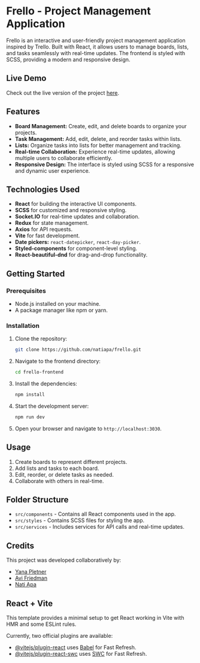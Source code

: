 # Frello - Project Management Application

Frello is an interactive and user-friendly project management application inspired by Trello. Built with React, it allows users to manage boards, lists, and tasks seamlessly with real-time updates. The frontend is styled with SCSS, providing a modern and responsive design.

## Live Demo

Check out the live version of the project [here](https://frello-lion.onrender.com/).

## Features

- **Board Management:** Create, edit, and delete boards to organize your projects.
- **Task Management:** Add, edit, delete, and reorder tasks within lists.
- **Lists:** Organize tasks into lists for better management and tracking.
- **Real-time Collaboration:** Experience real-time updates, allowing multiple users to collaborate efficiently.
- **Responsive Design:** The interface is styled using SCSS for a responsive and dynamic user experience.

## Technologies Used

- **React** for building the interactive UI components.
- **SCSS** for customized and responsive styling.
- **Socket.IO** for real-time updates and collaboration.
- **Redux** for state management.
- **Axios** for API requests.
- **Vite** for fast development.
- **Date pickers:** `react-datepicker`, `react-day-picker`.
- **Styled-components** for component-level styling.
- **React-beautiful-dnd** for drag-and-drop functionality.

## Getting Started

### Prerequisites

- Node.js installed on your machine.
- A package manager like npm or yarn.

### Installation

1. Clone the repository:
    ```bash
    git clone https://github.com/natiapa/frello.git
    ```
2. Navigate to the frontend directory:
    ```bash
    cd frello-frontend
    ```
3. Install the dependencies:
    ```bash
    npm install
    ```
4. Start the development server:
    ```bash
    npm run dev
    ```
5. Open your browser and navigate to `http://localhost:3030`.

## Usage

1. Create boards to represent different projects.
2. Add lists and tasks to each board.
3. Edit, reorder, or delete tasks as needed.
4. Collaborate with others in real-time.

## Folder Structure

- `src/components` - Contains all React components used in the app.
- `src/styles` - Contains SCSS files for styling the app.
- `src/services` - Includes services for API calls and real-time updates.

## Credits

This project was developed collaboratively by:
- [Yana Pletner](https://github.com/YanaPletner)
- [Avi Friedman](https://github.com/avi-friedman-IL)
- [Nati Apa](https://github.com/natiapa)


## React + Vite

This template provides a minimal setup to get React working in Vite with HMR and some ESLint rules.

Currently, two official plugins are available:

- [@vitejs/plugin-react](https://github.com/vitejs/vite-plugin-react/blob/main/packages/plugin-react/README.md) uses [Babel](https://babeljs.io/) for Fast Refresh.
- [@vitejs/plugin-react-swc](https://github.com/vitejs/vite-plugin-react-swc) uses [SWC](https://swc.rs/) for Fast Refresh.


